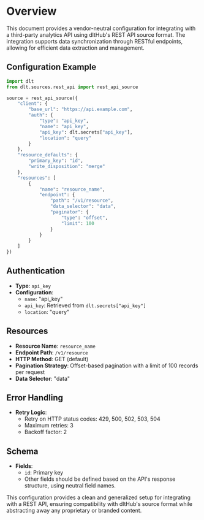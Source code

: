 # Overview

This document provides a vendor-neutral configuration for integrating with a third-party analytics API using dltHub's REST API source format. The integration supports data synchronization through RESTful endpoints, allowing for efficient data extraction and management.

## Configuration Example

```python
import dlt
from dlt.sources.rest_api import rest_api_source

source = rest_api_source({
    "client": {
        "base_url": "https://api.example.com",
        "auth": {
            "type": "api_key",
            "name": "api_key",
            "api_key": dlt.secrets["api_key"],
            "location": "query"
        }
    },
    "resource_defaults": {
        "primary_key": "id",
        "write_disposition": "merge"
    },
    "resources": [
        {
            "name": "resource_name",
            "endpoint": {
                "path": "/v1/resource",
                "data_selector": "data",
                "paginator": {
                    "type": "offset",
                    "limit": 100
                }
            }
        }
    ]
})
```

## Authentication

- **Type**: `api_key`
- **Configuration**: 
  - `name`: "api_key"
  - `api_key`: Retrieved from `dlt.secrets["api_key"]`
  - `location`: "query"

## Resources

- **Resource Name**: `resource_name`
- **Endpoint Path**: `/v1/resource`
- **HTTP Method**: GET (default)
- **Pagination Strategy**: Offset-based pagination with a limit of 100 records per request
- **Data Selector**: "data"

## Error Handling

- **Retry Logic**: 
  - Retry on HTTP status codes: 429, 500, 502, 503, 504
  - Maximum retries: 3
  - Backoff factor: 2

## Schema

- **Fields**: 
  - `id`: Primary key
  - Other fields should be defined based on the API's response structure, using neutral field names.

This configuration provides a clean and generalized setup for integrating with a REST API, ensuring compatibility with dltHub's source format while abstracting away any proprietary or branded content.